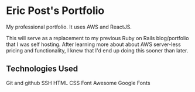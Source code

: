 # Eric Post's Portfolio
My professional portfolio. It uses AWS and ReactJS.

This will serve as a replacement to my previous Ruby on Rails blog/portfolio that I was self hosting. After learning more about about AWS server-less pricing and functionality, I knew that I'd end up doing this sooner than later.

## Technologies Used

Git and github
SSH
HTML
CSS
Font Awesome
Google Fonts